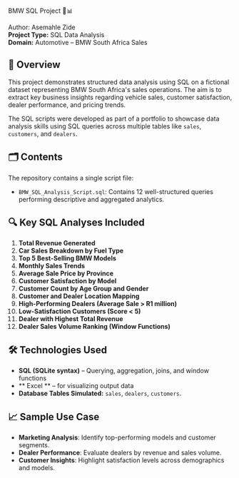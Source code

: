 BMW SQL Project 🚗📊

Author: Asemahle Zide  
**Project Type:** SQL Data Analysis  
**Domain:** Automotive – BMW South Africa Sales

## 📌 Overview

This project demonstrates structured data analysis using SQL on a fictional dataset representing BMW South Africa's sales operations. The aim is to extract key business insights regarding vehicle sales, customer satisfaction, dealer performance, and pricing trends.

The SQL scripts were developed as part of a portfolio to showcase data analysis skills using SQL queries across multiple tables like `sales`, `customers`, and `dealers`.


## 🗂️ Contents

The repository contains a single script file:  
- `BMW_SQL_Analysis_Script.sql`: Contains 12 well-structured queries performing descriptive and aggregated analytics.


## 🔍 Key SQL Analyses Included

1. **Total Revenue Generated**  
2. **Car Sales Breakdown by Fuel Type**  
3. **Top 5 Best-Selling BMW Models**  
4. **Monthly Sales Trends**  
5. **Average Sale Price by Province**  
6. **Customer Satisfaction by Model**  
7. **Customer Count by Age Group and Gender**  
8. **Customer and Dealer Location Mapping**  
9. **High-Performing Dealers (Average Sale > R1 million)**  
10. **Low-Satisfaction Customers (Score < 5)**  
11. **Dealer with Highest Total Revenue**  
12. **Dealer Sales Volume Ranking (Window Functions)**

## 🛠️ Technologies Used

- **SQL (SQLite syntax)** – Querying, aggregation, joins, and window functions  
- ** Excel ** –  for visualizing output data  
- **Database Tables Simulated:** `sales`, `dealers`, `customers`.


## 📈 Sample Use Case

- **Marketing Analysis**: Identify top-performing models and customer segments.
- **Dealer Performance**: Evaluate dealers by revenue and sales volume.
- **Customer Insights**: Highlight satisfaction levels across demographics and models.


